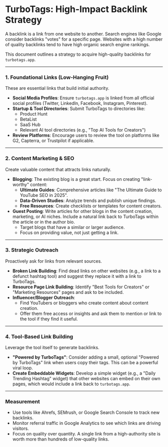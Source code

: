 # TurboTags: High-Impact Backlink Strategy

A backlink is a link from one website to another. Search engines like Google consider backlinks "votes" for a specific page. Websites with a high number of quality backlinks tend to have high organic search engine rankings.

This document outlines a strategy to acquire high-quality backlinks for `turbotags.app`.

---

### 1. Foundational Links (Low-Hanging Fruit)

These are essential links that build initial authority.

-   **Social Media Profiles**: Ensure `turbotags.app` is linked from all official social profiles (Twitter, LinkedIn, Facebook, Instagram, Pinterest).
-   **Startup & Tool Directories**: Submit TurboTags to directories like:
    -   Product Hunt
    -   BetaList
    -   SaaS Hub
    -   Relevant AI tool directories (e.g., "Top AI Tools for Creators")
-   **Review Platforms**: Encourage users to review the tool on platforms like G2, Capterra, or Trustpilot if applicable.

---

### 2. Content Marketing & SEO

Create valuable content that attracts links naturally.

-   **Blogging**: The existing blog is a great start. Focus on creating "link-worthy" content:
    -   **Ultimate Guides**: Comprehensive articles like "The Ultimate Guide to YouTube SEO in 2025".
    -   **Data-Driven Studies**: Analyze trends and publish unique findings.
    -   **Free Resources**: Create checklists or templates for content creators.
-   **Guest Posting**: Write articles for other blogs in the content creation, marketing, or AI niches. Include a natural link back to TurboTags within the article or in the author bio.
    -   Target blogs that have a similar or larger audience.
    -   Focus on providing value, not just getting a link.

---

### 3. Strategic Outreach

Proactively ask for links from relevant sources.

-   **Broken Link Building**: Find dead links on other websites (e.g., a link to a defunct hashtag tool) and suggest they replace it with a link to TurboTags.
-   **Resource Page Link Building**: Identify "Best Tools for Creators" or "Marketing Resources" pages and ask to be included.
-   **Influencer/Blogger Outreach**:
    -   Find YouTubers or bloggers who create content about content creation.
    -   Offer them free access or insights and ask them to mention or link to the tool if they find it useful.

---

### 4. Tool-Based Link Building

Leverage the tool itself to generate backlinks.

-   **"Powered by TurboTags"**: Consider adding a small, optional "Powered by TurboTags" link when users copy their tags. This can be a powerful viral loop.
-   **Create Embeddable Widgets**: Develop a simple widget (e.g., a "Daily Trending Hashtag" widget) that other websites can embed on their own pages, which would include a link back to `turbotags.app`.

---

### Measurement

-   Use tools like Ahrefs, SEMrush, or Google Search Console to track new backlinks.
-   Monitor referral traffic in Google Analytics to see which links are driving visitors.
-   Focus on quality over quantity. A single link from a high-authority site is worth more than hundreds of low-quality links.
